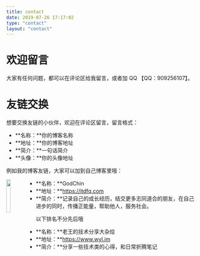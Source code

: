 ```yaml
---
title: contact
date: 2019-07-26 17:17:02
type: "contact"
layout: "contact"
---
```


# 欢迎留言
大家有任何问题，都可以在评论区给我留言，或者加 QQ 【QQ：909256107】。



# 友链交换
想要交换友链的小伙伴，欢迎在评论区留言，留言格式：
* **名称：**你的博客名称
* **地址：**你的博客地址
* **简介：**一句话简介
* **头像：**你的头像地址

例如我的博客友链，大家可以加到自己博客里哦：

<img align="left" src="https://portrait.gitee.com/uploads/avatars/user/1774/5323516_dfq_QQ909256107_1578984534.png" style="width: 15%"/>


* **名称：**GodChin
* **地址：**https://itdfq.com
* **简介：**记录自己的成长经历，结交更多志同道合的朋友，在自己进步的同时，传播正能量，帮助他人，服务社会。



以下排名不分先后哦
* **名称：**老王的技术分享大杂烩
* **地址：**https://www.wyl.im
* **简介：**分享一些技术类的心得，和日常折腾笔记
